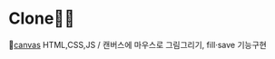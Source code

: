 # Clone🐱‍💻

💨[canvas](http://127.0.0.1:5500/index.html)
 HTML,CSS,JS / 캔버스에 마우스로 그림그리기, fill·save 기능구현
